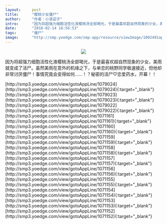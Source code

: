 ```yaml
---
layout:     post
title:      "樱桃少女僵尸"
author:     "作者：小浪诏子"
intro:      "因为将超强力细胞活性化液樱桃汤全部喝光，于是最喜欢超自然现象的少女，美雨就变成了活尸。虽然美雨在意外的机缘之下，与单恋的桃野同学极速接近，但他却非常讨厌僵尸！事情究竟会变得如何……！？秘密的活尸♡恋爱药水，开幕！！"
date:       "2018-02-14 16:56:53"
tags:       "僵尸"
image:      "http://smp.yoedge.com/smp-app/resource/viewImage/1002491appline.png"
---
```

<div style="text-align: center">
<p><img src="http://smp.yoedge.com/smp-app/resource/viewImage/1002491appline.png"/></p>
</div>
<p class="post-meta">
<span>因为将超强力细胞活性化液樱桃汤全部喝光，于是最喜欢超自然现象的少女，美雨就变成了活尸。虽然美雨在意外的机缘之下，与单恋的桃野同学极速接近，但他却非常讨厌僵尸！事情究竟会变得如何……！？秘密的活尸♡恋爱药水，开幕！！</span>
</p>
[http://smp3.yoedge.com/view/gotoAppLine/1079024](http://smp3.yoedge.com/view/gotoAppLine/1079024){:target="_blank"}
[http://smp3.yoedge.com/view/gotoAppLine/1079023](http://smp3.yoedge.com/view/gotoAppLine/1079023){:target="_blank"}
[http://smp3.yoedge.com/view/gotoAppLine/1079022](http://smp3.yoedge.com/view/gotoAppLine/1079022){:target="_blank"}
[http://smp3.yoedge.com/view/gotoAppLine/1071161](http://smp3.yoedge.com/view/gotoAppLine/1071161){:target="_blank"}
[http://smp3.yoedge.com/view/gotoAppLine/1071160](http://smp3.yoedge.com/view/gotoAppLine/1071160){:target="_blank"}
[http://smp3.yoedge.com/view/gotoAppLine/1071159](http://smp3.yoedge.com/view/gotoAppLine/1071159){:target="_blank"}
[http://smp3.yoedge.com/view/gotoAppLine/1071158](http://smp3.yoedge.com/view/gotoAppLine/1071158){:target="_blank"}
[http://smp3.yoedge.com/view/gotoAppLine/1071157](http://smp3.yoedge.com/view/gotoAppLine/1071157){:target="_blank"}
[http://smp3.yoedge.com/view/gotoAppLine/1071156](http://smp3.yoedge.com/view/gotoAppLine/1071156){:target="_blank"}
[http://smp3.yoedge.com/view/gotoAppLine/1071155](http://smp3.yoedge.com/view/gotoAppLine/1071155){:target="_blank"}
[http://smp3.yoedge.com/view/gotoAppLine/1071154](http://smp3.yoedge.com/view/gotoAppLine/1071154){:target="_blank"}
[http://smp3.yoedge.com/view/gotoAppLine/1071153](http://smp3.yoedge.com/view/gotoAppLine/1071153){:target="_blank"}
[http://smp3.yoedge.com/view/gotoAppLine/1071152](http://smp3.yoedge.com/view/gotoAppLine/1071152){:target="_blank"}


